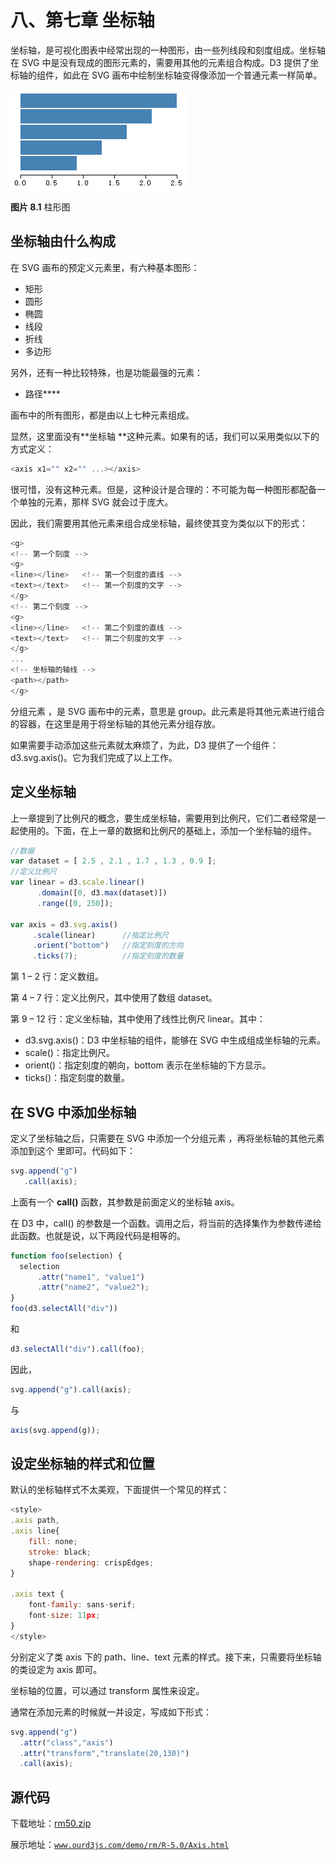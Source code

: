 # 八、第七章 坐标轴

坐标轴，是可视化图表中经常出现的一种图形，由一些列线段和刻度组成。坐标轴在 SVG 中是没有现成的图形元素的，需要用其他的元素组合构成。D3 提供了坐标轴的组件，如此在 SVG 画布中绘制坐标轴变得像添加一个普通元素一样简单。

![柱形图](img/axis-1.png)

**图片 8.1** 柱形图

## 坐标轴由什么构成

在 SVG 画布的预定义元素里，有六种基本图形：

*   矩形
*   圆形
*   椭圆
*   线段
*   折线
*   多边形

另外，还有一种比较特殊，也是功能最强的元素：

*   路径**<path></path>**

画布中的所有图形，都是由以上七种元素组成。

显然，这里面没有**坐标轴 <axis>**这种元素。如果有的话，我们可以采用类似以下的方式定义：</axis>

```js
<axis x1="" x2="" ...></axis>
```

很可惜，没有这种元素。但是，这种设计是合理的：不可能为每一种图形都配备一个单独的元素，那样 SVG 就会过于庞大。

因此，我们需要用其他元素来组合成坐标轴，最终使其变为类似以下的形式：

```js
<g>
<!-- 第一个刻度 -->
<g>
<line></line>   <!-- 第一个刻度的直线 -->
<text></text>   <!-- 第一个刻度的文字 -->
</g>
<!-- 第二个刻度 -->
<g>
<line></line>   <!-- 第二个刻度的直线 -->
<text></text>   <!-- 第二个刻度的文字 -->
</g> 
...
<!-- 坐标轴的轴线 -->
<path></path>
</g>
```

分组元素 <g>，是 SVG 画布中的元素，意思是 group。此元素是将其他元素进行组合的容器，在这里是用于将坐标轴的其他元素分组存放。</g>

如果需要手动添加这些元素就太麻烦了，为此，D3 提供了一个组件：d3.svg.axis()。它为我们完成了以上工作。

## 定义坐标轴

上一章提到了比例尺的概念，要生成坐标轴，需要用到比例尺，它们二者经常是一起使用的。下面，在上一章的数据和比例尺的基础上，添加一个坐标轴的组件。

```js
//数据
var dataset = [ 2.5 , 2.1 , 1.7 , 1.3 , 0.9 ];
//定义比例尺
var linear = d3.scale.linear()
      .domain([0, d3.max(dataset)])
      .range([0, 250]);

var axis = d3.svg.axis()
     .scale(linear)      //指定比例尺
     .orient("bottom")   //指定刻度的方向
     .ticks(7);          //指定刻度的数量
```

第 1 – 2 行：定义数组。

第 4 – 7 行：定义比例尺，其中使用了数组 dataset。

第 9 – 12 行：定义坐标轴，其中使用了线性比例尺 linear。其中：

*   d3.svg.axis()：D3 中坐标轴的组件，能够在 SVG 中生成组成坐标轴的元素。
*   scale()：指定比例尺。
*   orient()：指定刻度的朝向，bottom 表示在坐标轴的下方显示。
*   ticks()：指定刻度的数量。

## 在 SVG 中添加坐标轴

定义了坐标轴之后，只需要在 SVG 中添加一个分组元素 <g>，再将坐标轴的其他元素添加到这个 <g>里即可。代码如下：</g></g>

```js
svg.append("g")
   .call(axis);
```

上面有一个 **call()** 函数，其参数是前面定义的坐标轴 axis。

在 D3 中，call() 的参数是一个函数。调用之后，将当前的选择集作为参数传递给此函数。也就是说，以下两段代码是相等的。

```js
function foo(selection) {
  selection
      .attr("name1", "value1")
      .attr("name2", "value2");
}
foo(d3.selectAll("div"))
```

和

```js
d3.selectAll("div").call(foo);
```

因此，

```js
svg.append("g").call(axis);
```

与

```js
axis(svg.append(g));
```

## 设定坐标轴的样式和位置

默认的坐标轴样式不太美观，下面提供一个常见的样式：

```js
<style>
.axis path,
.axis line{
    fill: none;
    stroke: black;
    shape-rendering: crispEdges;
}

.axis text {
    font-family: sans-serif;
    font-size: 11px;
}
</style>
```

分别定义了类 axis 下的 path、line、text 元素的样式。接下来，只需要将坐标轴的类设定为 axis 即可。

坐标轴的位置，可以通过 transform 属性来设定。

通常在添加元素的时候就一并设定，写成如下形式：

```js
svg.append("g")
  .attr("class","axis")
  .attr("transform","translate(20,130)")
  .call(axis);
```

## 源代码

下载地址：[rm50.zip](http://www.ourd3js.com/src/rm/rm50.zip)

展示地址：[`www.ourd3js.com/demo/rm/R-5.0/Axis.html`](http://www.ourd3js.com/demo/rm/R-5.0/Axis.html)